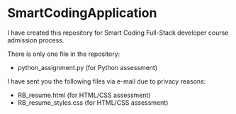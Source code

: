 # SmartCodingApplication

I have created this repository for Smart Coding Full-Stack developer course admission process.

There is only one file in the repository:
  - python_assignment.py (for Python assessment)

I have sent you the following files via e-mail due to privacy reasons:
  - RB_resume.html (for HTML/CSS assessment)
  - RB_resume_styles.css (for HTML/CSS assessment)
